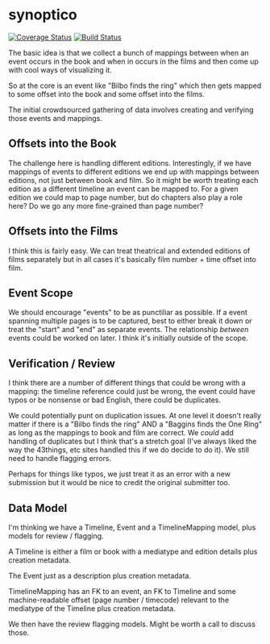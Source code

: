 # synoptico

[![Coverage Status](https://coveralls.io/repos/eldarion/synoptico/badge.png?branch=master)](https://coveralls.io/r/eldarion/synoptico?branch=master)
[![Build Status](https://magnum.travis-ci.com/eldarion/synoptico.svg?token=VQrzBbxW2oucsNHSsdwY&branch=master)](https://magnum.travis-ci.com/eldarion/synoptico)

The basic idea is that we collect a bunch of mappings between when an event occurs in the book and when in occurs in the films and then come up with cool ways of visualizing it.

So at the core is an event like "Bilbo finds the ring" which then gets mapped to some offset into the book and some offset into the films.

The initial crowdsourced gathering of data involves creating and verifying those events and mappings.

## Offsets into the Book

The challenge here is handling different editions. Interestingly, if we have mappings of events to different editions we end up with mappings between editions, not just between book and film. So it might be worth treating each edition as a different timeline an event can be mapped to. For a given edition we could map to page number, but do chapters also play a role here? Do we go any more fine-grained than page number?

## Offsets into the Films

I think this is fairly easy. We can treat theatrical and extended editions of films separately but in all cases it's basically film number + time offset into film.

## Event Scope

We should encourage "events" to be as punctiliar as possible. If a event spanning multiple pages is to be captured, best to either break it down or treat the "start" and "end" as separate events. The relationship *between* events could be worked on later. I think it's initially outside of the scope.

## Verification / Review

I think there are a number of different things that could be wrong with a mapping: the timeline reference could just be wrong, the event could have typos or be nonsense or bad English, there could be duplicates.

We could potentially punt on duplication issues. At one level it doesn't really matter if there is a "Bilbo finds the ring" AND a "Baggins finds the One Ring" as long as the mappings to book and film are correct. We *could* add handling of duplicates but I think that's a stretch goal (I've always liked the way the 43things, etc sites handled this if we do decide to do it). We still need to handle flagging errors.

Perhaps for things like typos, we just treat it as an error with a new submission but it would be nice to credit the original submitter too.

## Data Model

I'm thinking we have a Timeline, Event and a TimelineMapping model, plus models for review / flagging.

A Timeline is either a film or book with a mediatype and edition details plus creation metadata.

The Event just as a description plus creation metadata.

TimelineMapping has an FK to an event, an FK to Timeline and some machine-readable offset (page number / timecode) relevant to the mediatype of the Timeline plus creation metadata.

We then have the review flagging models. Might be worth a call to discuss those.
